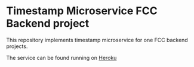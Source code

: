 # Timestamp Microservice FCC Backend project

This repository implements timestamp microservice for one FCC backend projects.

The service can be found running on [Heroku](https://timestamp-ellacodecamp.herokuapp.com)

